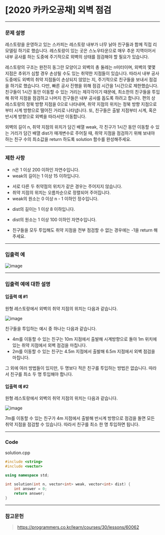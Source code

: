 # [2020 카카오공채] 외벽 점검
***

### 문제 설명

레스토랑을 운영하고 있는 스카피는 레스토랑 내부가 너무 낡아 친구들과 함께 직접 리모델링 하기로 했습니다. 레스토랑이 있는 곳은 스노우타운으로 매우 추운 지역이어서 내부 공사를 하는 도중에 주기적으로 외벽의 상태를 점검해야 할 필요가 있습니다.

레스토랑의 구조는 완전히 동그란 모양이고 외벽의 총 둘레는 n미터이며, 외벽의 몇몇 지점은 추위가 심할 경우 손상될 수도 있는 취약한 지점들이 있습니다. 따라서 내부 공사 도중에도 외벽의 취약 지점들이 손상되지 않았는 지, 주기적으로 친구들을 보내서 점검을 하기로 했습니다. 다만, 빠른 공사 진행을 위해 점검 시간을 1시간으로 제한했습니다. 친구들이 1시간 동안 이동할 수 있는 거리는 제각각이기 때문에, 최소한의 친구들을 투입해 취약 지점을 점검하고 나머지 친구들은 내부 공사를 돕도록 하려고 합니다. 편의 상 레스토랑의 정북 방향 지점을 0으로 나타내며, 취약 지점의 위치는 정북 방향 지점으로부터 시계 방향으로 떨어진 거리로 나타냅니다. 또, 친구들은 출발 지점부터 시계, 혹은 반시계 방향으로 외벽을 따라서만 이동합니다.

외벽의 길이 n, 취약 지점의 위치가 담긴 배열 weak, 각 친구가 1시간 동안 이동할 수 있는 거리가 담긴 배열 dist가 매개변수로 주어질 때, 취약 지점을 점검하기 위해 보내야 하는 친구 수의 최소값을 return 하도록 solution 함수를 완성해주세요.
- - -

### 제한 사항

* n은 1 이상 200 이하인 자연수입니다.
* weak의 길이는 1 이상 15 이하입니다.
 - 서로 다른 두 취약점의 위치가 같은 경우는 주어지지 않습니다.
 - 취약 지점의 위치는 오름차순으로 정렬되어 주어집니다.
 - weak의 원소는 0 이상 n - 1 이하인 정수입니다.
* dist의 길이는 1 이상 8 이하입니다.
 - dist의 원소는 1 이상 100 이하인 자연수입니다.
* 친구들을 모두 투입해도 취약 지점을 전부 점검할 수 없는 경우에는 -1을 return 해주세요.
- - -

### 입출력 예

![image](https://user-images.githubusercontent.com/44596066/70862101-17441e00-1f7b-11ea-8e52-a4b754118932.png)
- - -

### 입출력 예에 대한 설명

#### 입출력 예 #1

원형 레스토랑에서 외벽의 취약 지점의 위치는 다음과 같습니다.

![image](https://grepp-programmers.s3.amazonaws.com/files/production/61de504978/1c8394ec-05e0-4b7b-a0ff-3ff9ae0cec28.jpg)

친구들을 투입하는 예시 중 하나는 다음과 같습니다.

 * 4m를 이동할 수 있는 친구는 10m 지점에서 출발해 시계방향으로 돌아 1m 위치에 있는 취약 지점에서 외벽 점검을 마칩니다.
 * 2m를 이동할 수 있는 친구는 4.5m 지점에서 출발해 6.5m 지점에서 외벽 점검을 마칩니다.
 
그 외에 여러 방법들이 있지만, 두 명보다 적은 친구를 투입하는 방법은 없습니다. 따라서 친구를 최소 두 명 투입해야 합니다.

#### 입출력 예 #2

원형 레스토랑에서 외벽의 취약 지점의 위치는 다음과 같습니다.

![image](https://grepp-programmers.s3.amazonaws.com/files/production/3669c9b3d6/00e8eeb4-f3ec-4c18-96fb-a3b17aaf1812.jpg)

7m를 이동할 수 있는 친구가 4m 지점에서 출발해 반시계 방향으로 점검을 돌면 모든 취약 지점을 점검할 수 있습니다. 따라서 친구를 최소 한 명 투입하면 됩니다.
- - -

### Code

solution.cpp
```c++
#include <string>
#include <vector>

using namespace std;

int solution(int n, vector<int> weak, vector<int> dist) {
    int answer = 0;
    return answer;
}
```
- - -

### 참고문헌

> https://programmers.co.kr/learn/courses/30/lessons/60062
